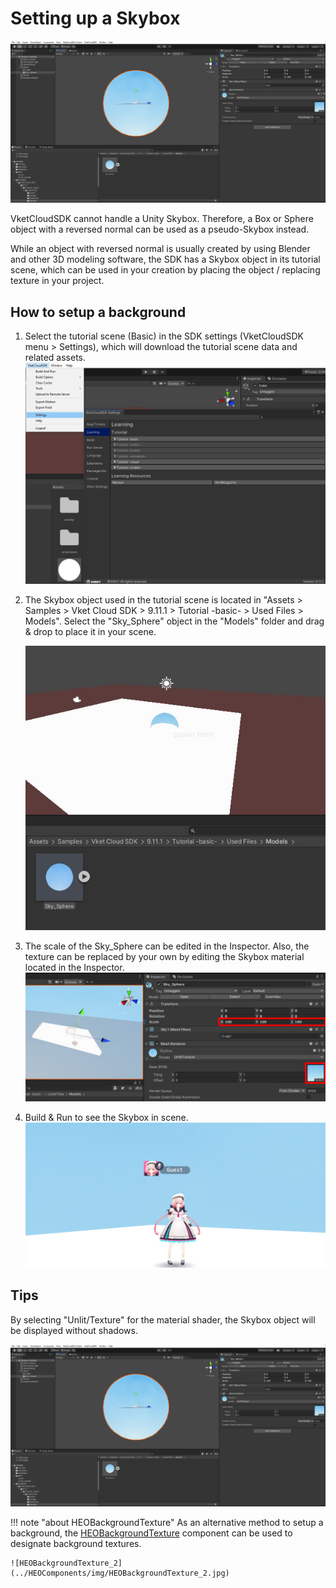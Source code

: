 # Setting up a Skybox

![Skybox_1](img/Skybox_1.jpg)

VketCloudSDK cannot handle a Unity Skybox. Therefore, a Box or Sphere object with a reversed normal can be used as a pseudo-Skybox instead.

While an object with reversed normal is usually created by using Blender and other 3D modeling software, the SDK has a Skybox object in its tutorial scene, which can be used in your creation by placing the object / replacing texture in your project.

## How to setup a background

1. Select the tutorial scene (Basic) in the SDK settings (VketCloudSDK menu > Settings), which will download the tutorial scene data and related assets.
    ![Skybox_2](img/Skybox_2.jpg)

2. The Skybox object used in the tutorial scene is located in "Assets > Samples > Vket Cloud SDK > 9.11.1 > Tutorial -basic- > Used Files > Models".
    Select the "Sky_Sphere" object in the "Models" folder and drag & drop to place it in your scene.

    ![Skybox_3](img/Skybox_3.jpg)

3. The scale of the Sky_Sphere can be edited in the Inspector. Also, the texture can be replaced by your own by editing the Skybox material located in the Inspector.
    ![Skybox_4](img/Skybox_4.jpg)

4. Build & Run to see the Skybox in scene.
    ![Skybox_5](img/Skybox_5.jpg)

## Tips

By selecting "Unlit/Texture" for the material shader, the Skybox object will be displayed without shadows.

![Skybox_1](img/Skybox_1.jpg)

!!! note "about HEOBackgroundTexture"
    As an alternative method to setup a background, the [HEOBackgroundTexture](../HEOComponents/HEOBackgroundTexture.md) component can be used to designate background textures.

    ![HEOBackgroundTexture_2](../HEOComponents/img/HEOBackgroundTexture_2.jpg)
